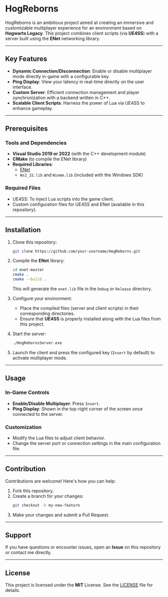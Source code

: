 # HogReborns

HogReborns is an ambitious project aimed at creating an immersive and customizable multiplayer experience for an environment based on **Hogwarts Legacy**. This project combines client scripts (via **UE4SS**) with a server built using the **ENet** networking library.

---

## Key Features

- **Dynamic Connection/Disconnection**: Enable or disable multiplayer mode directly in-game with a configurable key.
- **Ping Display**: View your latency in real-time directly on the user interface.
- **Custom Server**: Efficient connection management and player synchronization with a backend written in C++.
- **Scalable Client Scripts**: Harness the power of Lua via UE4SS to enhance gameplay.

---

## Prerequisites

### **Tools and Dependencies**

- **Visual Studio 2019 or 2022** (with the C++ development module)
- **CMake** (to compile the ENet library)
- **Required Libraries**:
  - [ENet](https://github.com/lsalzman/enet)
  - `Ws2_32.lib` and `Winmm.lib` (included with the Windows SDK)

### **Required Files**

- UE4SS: To inject Lua scripts into the game client.
- Custom configuration files for UE4SS and ENet (available in this repository).

---

## Installation

1. Clone this repository:

   ```bash
   git clone https://github.com/your-username/HogReborns.git
   ```

2. Compile the **ENet** library:

   ```bash
   cd enet-master
   cmake .
   cmake --build .
   ```

   This will generate the `enet.lib` file in the `Debug` or `Release` directory.

3. Configure your environment:

   - Place the compiled files (server and client scripts) in their corresponding directories.
   - Ensure that **UE4SS** is properly installed along with the Lua files from this project.

4. Start the server:

   ```bash
   ./HogRebornsServer.exe
   ```

5. Launch the client and press the configured key (`Insert` by default) to activate multiplayer mode.

---

## Usage

### **In-Game Controls**

- **Enable/Disable Multiplayer**: Press `Insert`.
- **Ping Display**: Shown in the top-right corner of the screen once connected to the server.

### **Customization**

- Modify the Lua files to adjust client behavior.
- Change the server port or connection settings in the main configuration file.

---

## Contribution

Contributions are welcome! Here's how you can help:

1. Fork this repository.
2. Create a branch for your changes:
   ```bash
   git checkout -b my-new-feature
   ```
3. Make your changes and submit a Pull Request.

---

## Support

If you have questions or encounter issues, open an **Issue** on this repository or contact me directly.

---

## License

This project is licensed under the **MIT** License. See the [LICENSE](LICENSE) file for details. 

